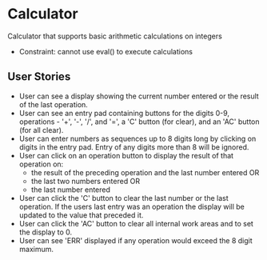 # Calculator

Calculator that supports basic arithmetic calculations on integers

- Constraint: cannot use eval() to execute calculations

## User Stories

- User can see a display showing the current number entered or the result of the last operation.
- User can see an entry pad containing buttons for the digits 0-9, operations - '+', '-', '/', and '=', a 'C' button (for clear), and an 'AC' button (for all clear).
- User can enter numbers as sequences up to 8 digits long by clicking on digits in the entry pad. Entry of any digits more than 8 will be ignored.
- User can click on an operation button to display the result of that operation on:
  - the result of the preceding operation and the last number entered OR
  - the last two numbers entered OR
  - the last number entered
- User can click the 'C' button to clear the last number or the last operation. If the users last entry was an operation the display will be updated to the value that preceded it.
- User can click the 'AC' button to clear all internal work areas and to set the display to 0.
- User can see 'ERR' displayed if any operation would exceed the 8 digit maximum.
